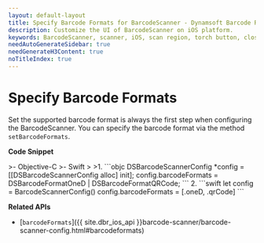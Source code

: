 ```yaml
---
layout: default-layout
title: Specify Barcode Formats for BarcodeScanner - Dynamsoft Barcode Reader for iOS
description: Customize the UI of BarcodeScanner on iOS platform.
keywords: BarcodeScanner, scanner, iOS, scan region, torch button, close button, scan laser
needAutoGenerateSidebar: true
needGenerateH3Content: true
noTitleIndex: true
---
```


# Specify Barcode Formats

Set the supported barcode format is always the first step when configuring the BarcodeScanner. You can specify the barcode format via the method `setBarcodeFormats`.

**Code Snippet**

<div class="sample-code-prefix"></div>
>- Objective-C
>- Swift
>
>1. 
```objc
DSBarcodeScannerConfig *config = [[DSBarcodeScannerConfig alloc] init];
config.barcodeFormats = DSBarcodeFormatOneD | DSBarcodeFormatQRCode;
```
2. 
```swift
let config = BarcodeScannerConfig()
config.barcodeFormats = [.oneD, .qrCode]
```

**Related APIs**

- [`barcodeFormats`]({{ site.dbr_ios_api }}barcode-scanner/barcode-scanner-config.html#barcodeformats)
